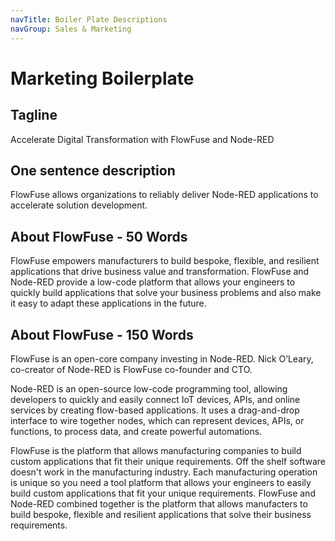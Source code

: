 ```yaml
---
navTitle: Boiler Plate Descriptions
navGroup: Sales & Marketing
---
```


# Marketing Boilerplate

## Tagline

Accelerate Digital Transformation with FlowFuse and Node-RED

## One sentence description

FlowFuse allows organizations to reliably deliver Node-RED applications to accelerate solution development.

## About FlowFuse - 50 Words

FlowFuse empowers manufacturers to build bespoke, flexible, and resilient applications that drive business value and transformation. FlowFuse and Node-RED provide a low-code platform that allows your engineers to quickly build applications that solve your business problems and also make it easy to adapt these applications in the future.


## About FlowFuse - 150 Words

FlowFuse is an open-core company investing in Node-RED. Nick O’Leary, co-creator of Node-RED is FlowFuse co-founder and CTO. 

Node-RED is an open-source low-code programming tool, allowing developers to quickly and easily connect IoT devices, APIs, and online services by creating flow-based applications. It uses a drag-and-drop interface to wire together nodes, which can represent devices, APIs, or functions, to process data, and create powerful automations. 

FlowFuse is the platform that allows manufacturing companies to build custom applications that fit their unique requirements. Off the shelf software doesn't work in the manufacturing industry. Each manufacturing operation is unique so you need a tool platform that allows your engineers to easily build custom applications that fit your unique requirements. FlowFuse and Node-RED combined together is the platform that allows manufacters to build bespoke, flexible and resilient applications that solve their business requirements.

